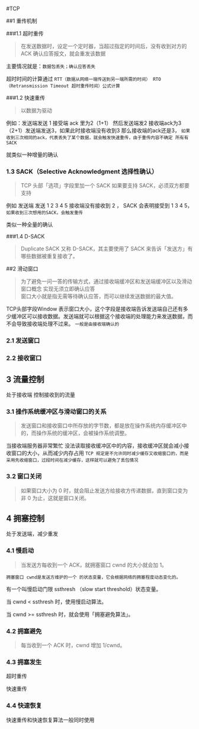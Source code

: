 #TCP

##1 重传机制

###1.1 超时重传

>在发送数据时，设定一个定时器，当超过指定的时间后，没有收到对方的 ACK 确认应答报文，就会重发该数据

主要情况就是：```数据包丢失；确认应答丢失```

超时时间的计算通过 ```RTT（数据从网络一端传送到另一端所需的时间） RTO （Retransmission Timeout 超时重传时间）公式计算```

###1.2 快速重传

>以数据为驱动 

例如：发送端发送 1 接受端 ack 里为2（1+1） 然后发送端发2 接收端ack为3（2+1）发送端发送3，如果此时接收端没有收到3  那么接收端的ack还是3，
```如果收到三次相同的ack，代表丢失了某个数据，就会触发快速重传，由于重传内容不确定 所有有SACK```

就类似一种增量的确认

### 1.3 SACK（Selective Acknowledgment 选择性确认）
>TCP 头部「选项」字段里加一个 SACK 如果要支持 SACK，必须双方都要支持

例如 发送端 发送 1 2 3 4 5  接收端没有接收到 2 ， SACK 会表明接受到 1 3 4 5，
```如果收到三次想用的SACK，会触发重传```

类似一种全量的确认

###1.4 D-SACK

>Duplicate SACK 又称 D-SACK，其主要使用了 SACK 来告诉「发送方」有哪些数据被重复接收了。

##2 滑动窗口

>为了避免一问一答的传输方式，通过接收端缓冲区和发送端缓冲区以及滑动窗口概念 实现无须立即确认应答  
窗口大小就是指无需等待确认应答，而可以继续发送数据的最大值。

TCP头部字段Window 表示窗口大小，这个字段是接收端告诉发送端自己还有多少缓冲区可以接收数据。发送端就可以根据这个接收端的处理能力来发送数据，而不会导致接收端处理不过来。
```一般是由接收端确认的```

### 2.1 发送窗口

### 2.2 接收窗口

## 3 流量控制
处于接收端 控制接收到的流量
### 3.1 操作系统缓冲区与滑动窗口的关系

>发送窗口和接收窗口中所存放的字节数，都是放在操作系统内存缓冲区中的，而操作系统的缓冲区，会被操作系统调整。

当接收端服务器非常繁忙 没法读取接收缓冲区中的内容，接收缓冲区就会减小接收窗口的大小，从而减少内存占用 ```TCP 规定是不允许同时减少缓存又收缩窗口的，而是采用先收缩窗口，过段时间在减少缓存，这样就可以避免了丢包情况```

### 3.2 窗口关闭

>如果窗口大小为 0 时，就会阻止发送方给接收方传递数据，直到窗口变为非 0 为止，这就是窗口关闭。

## 4 拥塞控制
处于发送端，减少重发
### 4.1 慢启动

>当发送方每收到一个 ACK，就拥塞窗口 cwnd 的大小就会加 1。

```拥塞窗口 cwnd是发送方维护的一个 的状态变量，它会根据网络的拥塞程度动态变化的。```

有一个叫慢启动门限 ssthresh （slow start threshold）状态变量。

当 cwnd < ssthresh 时，使用慢启动算法。

当 cwnd >= ssthresh 时，就会使用「拥塞避免算法」。

### 4.2 拥塞避免

>每当收到一个 ACK 时，cwnd 增加 1/cwnd。

### 4.3 拥塞发生

超时重传

快速重传

### 4.4 快速恢复

快速重传和快速恢复算法一般同时使用